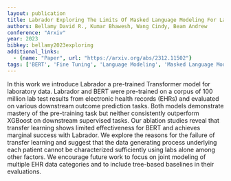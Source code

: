 ```yaml
---
layout: publication
title: Labrador Exploring The Limits Of Masked Language Modeling For Laboratory Data
authors: Bellamy David R., Kumar Bhawesh, Wang Cindy, Beam Andrew
conference: "Arxiv"
year: 2023
bibkey: bellamy2023exploring
additional_links:
  - {name: "Paper", url: "https://arxiv.org/abs/2312.11502"}
tags: ['BERT', 'Fine Tuning', 'Language Modeling', 'Masked Language Model', 'Model Architecture', 'Pretraining Methods', 'RAG', 'Reinforcement Learning', 'Training Techniques', 'Transformer']
---
```

In this work we introduce Labrador a pre-trained Transformer model for laboratory data. Labrador and BERT were pre-trained on a corpus of 100 million lab test results from electronic health records (EHRs) and evaluated on various downstream outcome prediction tasks. Both models demonstrate mastery of the pre-training task but neither consistently outperform XGBoost on downstream supervised tasks. Our ablation studies reveal that transfer learning shows limited effectiveness for BERT and achieves marginal success with Labrador. We explore the reasons for the failure of transfer learning and suggest that the data generating process underlying each patient cannot be characterized sufficiently using labs alone among other factors. We encourage future work to focus on joint modeling of multiple EHR data categories and to include tree-based baselines in their evaluations.
